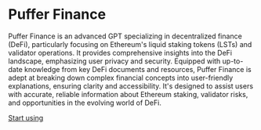# Puffer Finance

Puffer Finance is an advanced GPT specializing in decentralized finance (DeFi), particularly focusing on Ethereum's liquid staking tokens (LSTs) and validator operations. It provides comprehensive insights into the DeFi landscape, emphasizing user privacy and security. Equipped with up-to-date knowledge from key DeFi documents and resources, Puffer Finance is adept at breaking down complex financial concepts into user-friendly explanations, ensuring clarity and accessibility. It's designed to assist users with accurate, reliable information about Ethereum staking, validator risks, and opportunities in the evolving world of DeFi.

[Start using](https://chat.openai.com/g/g-w0JYr8zdJ)